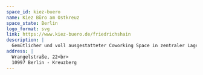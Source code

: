 ```yaml
---
space_id: kiez-buero
name: Kiez Büro am Ostkreuz
space_state: Berlin
logo_format: svg
link: https://www.kiez-buero.de/friedrichshain
description: |
  Gemütlicher und voll ausgestatteter Coworking Space in zentraler Lage zwischen Ostkreuz und Warschauer Straße in Berlin-Friedrichshain. Bei uns findet Ihr Coworking Büros, den Loungebereich, einen Besprechungsraum, Kaffeeküche und Telefonecken.
address: |
  Wrangelstraße, 22<br>
  10997 Berlin - Kreuzberg
---
```

